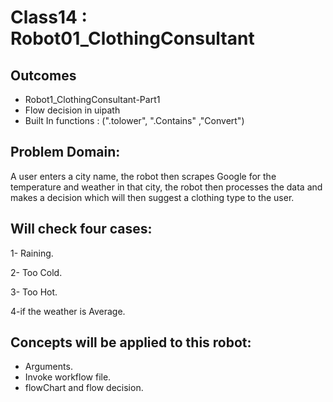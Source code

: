 # Class14 : Robot01_ClothingConsultant

## Outcomes

- Robot1_ClothingConsultant-Part1
- Flow decision in uipath
- Built In functions : (".tolower", ".Contains" ,"Convert")

## Problem Domain:
A user enters a city name, the robot then scrapes Google for the temperature and weather in that city, the robot then processes the data and makes a decision which will then suggest a clothing type to the user.


## Will check four cases:

1- Raining. 

2- Too Cold.

3- Too Hot.

4-if the weather is Average.

## Concepts will be applied to this robot:

- Arguments.
- Invoke workflow file.
- flowChart and flow decision.


